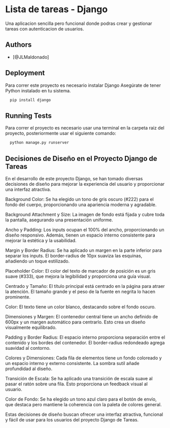 # Lista de tareas - Django

Una aplicacion sencilla pero funcional donde podras crear y gestionar tareas con autenticacion de usuarios.

## Authors

- [@JLMaldonado]
  
## Deployment

Para correr este proyecto es necesario instalar Django
Asegúrate de tener Python instalado en tu sistema.

```bash
  pip install django
```

## Running Tests

Para correr el proyecto es necesario usar una terminal en la carpeta raiz del proyecto, posteriormente usar el siguiente comando:

```bash
  python manage.py runserver
```

## Decisiones de Diseño en el Proyecto Django de Tareas

En el desarrollo de este proyecto Django, se han tomado diversas decisiones de diseño para mejorar la experiencia del usuario y proporcionar una interfaz atractiva.

Background Color: Se ha elegido un tono de gris oscuro (#222) para el fondo del cuerpo, proporcionando una apariencia moderna y agradable.

Background Attachment y Size: La imagen de fondo está fijada y cubre toda la pantalla, asegurando una presentación uniforme.

Ancho y Padding: Los inputs ocupan el 100% del ancho, proporcionando un diseño responsivo. Además, tienen un espacio interno consistente para mejorar la estética y la usabilidad.

Margin y Border Radius: Se ha aplicado un margen en la parte inferior para separar los inputs. El border-radius de 10px suaviza las esquinas, añadiendo un toque estilizado.

Placeholder Color: El color del texto de marcador de posición es un gris suave (#333), que mejora la legibilidad y proporciona una guía visual.

Centrado y Tamaño: El título principal está centrado en la página para atraer la atención. El tamaño grande y el peso de la fuente en negrita lo hacen prominente.

Color: El texto tiene un color blanco, destacando sobre el fondo oscuro.

Dimensiones y Margen: El contenedor central tiene un ancho definido de 600px y un margen automático para centrarlo. Esto crea un diseño visualmente equilibrado.

Padding y Border Radius: El espacio interno proporciona separación entre el contenido y los bordes del contenedor. El border-radius redondeado agrega suavidad al contorno.

Colores y Dimensiones: Cada fila de elementos tiene un fondo coloreado y un espacio interno y externo consistente. La sombra sutil añade profundidad al diseño.

Transición de Escala: Se ha aplicado una transición de escala suave al pasar el ratón sobre una fila. Esto proporciona un feedback visual al usuario.

Color de Fondo: Se ha elegido un tono azul claro para el botón de envío, que destaca pero mantiene la coherencia con la paleta de colores general.

Estas decisiones de diseño buscan ofrecer una interfaz atractiva, funcional y fácil de usar para los usuarios del proyecto Django de Tareas.
